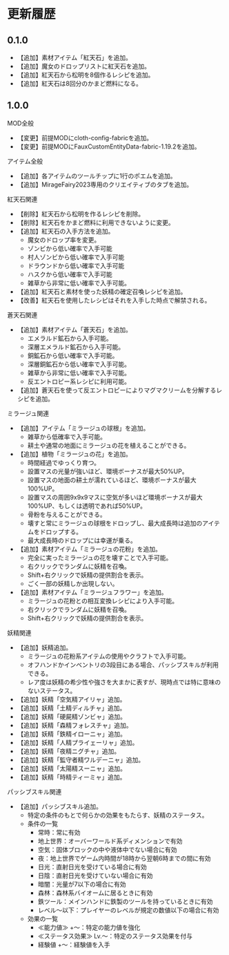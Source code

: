 # 更新履歴

## 0.1.0

- 【追加】素材アイテム「紅天石」を追加。
- 【追加】魔女のドロップリストに紅天石を追加。
- 【追加】紅天石から松明を8個作るレシピを追加。
- 【追加】紅天石は8回分のかまど燃料になる。

## 1.0.0

MOD全般

- 【変更】前提MODにcloth-config-fabricを追加。
- 【変更】前提MODにFauxCustomEntityData-fabric-1.19.2を追加。

アイテム全般

- 【追加】各アイテムのツールチップに1行のポエムを追加。
- 【追加】MirageFairy2023専用のクリエイティブのタブを追加。

紅天石関連

- 【削除】紅天石から松明を作るレシピを削除。
- 【削除】紅天石をかまど燃料に利用できないように変更。
- 【追加】紅天石の入手方法を追加。
    - 魔女のドロップ率を変更。
    - ゾンビから低い確率で入手可能
    - 村人ゾンビから低い確率で入手可能
    - ドラウンドから低い確率で入手可能
    - ハスクから低い確率で入手可能
    - 雑草から非常に低い確率で入手可能。
- 【追加】紅天石と素材を使った妖精の確定召喚レシピを追加。
- 【改善】紅天石を使用したレシピはそれを入手した時点で解禁される。

蒼天石関連

- 【追加】素材アイテム「蒼天石」を追加。
    - エメラルド鉱石から入手可能。
    - 深層エメラルド鉱石から入手可能。
    - 銅鉱石から低い確率で入手可能。
    - 深層銅鉱石から低い確率で入手可能。
    - 雑草から非常に低い確率で入手可能。
    - 反エントロピー系レシピに利用可能。
- 【追加】蒼天石を使って反エントロピーによりマグマクリームを分解するレシピを追加。

ミラージュ関連

- 【追加】アイテム「ミラージュの球根」を追加。
    - 雑草から低確率で入手可能。
    - 耕土や通常の地面にミラージュの花を植えることができる。
- 【追加】植物「ミラージュの花」を追加。
    - 時間経過でゆっくり育つ。
    - 設置マスの光量が強いほど、環境ボーナスが最大50%UP。
    - 設置マスの地面の耕土が濡れているほど、環境ボーナスが最大100%UP。
    - 設置マスの周囲9x9x9マスに空気が多いほど環境ボーナスが最大100%UP、もしくは透明であれば50%UP。
    - 骨粉を与えることができる。
    - 壊すと常にミラージュの球根をドロップし、最大成長時は追加のアイテムをドロップする。
    - 最大成長時のドロップには幸運が乗る。
- 【追加】素材アイテム「ミラージュの花粉」を追加。
    - 完全に実ったミラージュの花を壊すことで入手可能。
    - 右クリックでランダムに妖精を召喚。
    - Shift+右クリックで妖精の提供割合を表示。
    - ごく一部の妖精しか出現しない。
- 【追加】素材アイテム「ミラージュフラワー」を追加。
    - ミラージュの花粉との相互変換レシピにより入手可能。
    - 右クリックでランダムに妖精を召喚。
    - Shift+右クリックで妖精の提供割合を表示。

妖精関連

- 【追加】妖精追加。
    - ミラージュの花粉系アイテムの使用やクラフトで入手可能。
    - オフハンドかインベントリの3段目にある場合、パッシブスキルが利用できる。
    - レア度は妖精の希少性や強さを大まかに表すが、現時点では特に意味のないステータス。
- 【追加】妖精「空気精アイリャ」追加。
- 【追加】妖精「土精ディルチャ」追加。
- 【追加】妖精「硬屍精ゾンビャ」追加。
- 【追加】妖精「森精フォレスチャ」追加。
- 【追加】妖精「鉄精イローニャ」追加。
- 【追加】妖精「人精プライェーリャ」追加。
- 【追加】妖精「夜精ニグチャ」追加。
- 【追加】妖精「監守者精ワルデーニャ」追加。
- 【追加】妖精「太陽精スーニャ」追加。
- 【追加】妖精「時精ティーミャ」追加。

パッシブスキル関連

- 【追加】パッシブスキル追加。
    - 特定の条件のもとで何らかの効果をもたらす、妖精のステータス。
    - 条件の一覧
        - 常時：常に有効
        - 地上世界：オーバーワールド系ディメンションで有効
        - 空気：固体ブロックの中や液体中でない場合に有効
        - 夜：地上世界でゲーム内時間が18時から翌朝6時までの間に有効
        - 日光：直射日光を受けている場合に有効
        - 日陰：直射日光を受けていない場合に有効
        - 暗闇：光量が7以下の場合に有効
        - 森林：森林系バイオームに居るときに有効
        - 鉄ツール：メインハンドに鉄製のツールを持っているときに有効
        - レベル～以下：プレイヤーのレベルが規定の数値以下の場合に有効
    - 効果の一覧
        - ≪能力値≫ +～：特定の能力値を強化
        - ≪ステータス効果≫ Lv.～：特定のステータス効果を付与
        - 経験値 +～：経験値を入手
